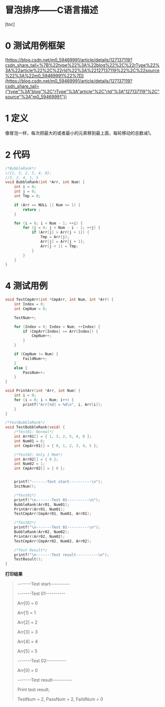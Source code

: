 # 冒泡排序——C语言描述

[toc]



# 0 测试用例框架

[https://blog.csdn.net/m0_59469991/article/details/127137119?csdn_share_tail=%7B%22type%22%3A%22blog%22%2C%22rType%22%3A%22article%22%2C%22rId%22%3A%22127137119%22%2C%22source%22%3A%22m0_59469991%22%7D](https://blog.csdn.net/m0_59469991/article/details/127137119?csdn_share_tail={"type"%3A"blog"%2C"rType"%3A"article"%2C"rId"%3A"127137119"%2C"source"%3A"m0_59469991"})

# 1 定义

​	像冒泡一样，每次把最大的或者最小的元素移到最上面，每轮移动的总数减1。

# 2 代码

```c
/*BubbleRank*/
//{1, 3, 2, 5, 4, 0};
//3, 2, 4, 1, 5
void BubbleRank(int *Arr, int Num) {
	int i = 0;
	int j = 0;
	int Tmp = 0;

	if (Arr == NULL || Num <= 1) {
		return ;
	}

	for (i = 0; i < Num - 1; ++i) {
		for (j = 0; j < Num - i - 1; ++j) {
			if (Arr[j] > Arr[j + 1]) {
				Tmp = Arr[j];
				Arr[j] = Arr[j + 1];
				Arr[j + 1] = Tmp;
			}
		}
	}
}
```



#  4 测试用例

```c
void TestCmpArr(int *CmpArr, int Num, int *Arr) {
	int Index = 0;
	int CmpNum = 0;

	TestNum++;

	for (Index = 0; Index < Num; ++Index) {
		if (CmpArr[Index] == Arr[Index]) {
			CmpNum++;
		}
	}

	if (CmpNum != Num) {
		FaildNum++;
	}
	else {
		PassNum++;
	}
}

void PrintArr(int *Arr, int Num) {
	int i = 0;
	for (i = 0; i < Num; i++) {
		printf("Arr[%d] = %d\n", i, Arr[i]);
	}
}

/*TestBubbleRank*/
void TestBubbleRank(void) {
	/*Test01: Normal*/
	int Arr01[] = { 1, 3, 2, 5, 4, 0 };
	int Num01 = 6;
	int CmpArr01[] = { 0, 1, 2, 3, 4, 5 };

	/*Test02: Only 1 Mem*/
	int Arr02[] = { 0 };
	int Num02 = 1;
	int CmpArr02[] = { 0 };


	printf("-------Test start----------\n");
	InitNum();

	/*Test01*/
	printf("\n-------Test 01----------\n");
	BubbleRank(Arr01, Num01);
	PrintArr(Arr01, Num01);
	TestCmpArr(CmpArr01, Num01, Arr01);

	/*Test02*/
	printf("\n-------Test 02----------\n");
	BubbleRank(Arr02, Num02);
	PrintArr(Arr02, Num02);
	TestCmpArr(CmpArr02, Num02, Arr02);

	/*Test Result*/
	printf("\n-------Test result----------\n");
	TestResult();
}
```



 **打印结果**

> -------Test start----------
>
>  
>
> -------Test 01----------
>
> Arr[0] = 0
>
> Arr[1] = 1
>
> Arr[2] = 2
>
> Arr[3] = 3
>
> Arr[4] = 4
>
> Arr[5] = 5
>
>  
>
> -------Test 02----------
>
> Arr[0] = 0
>
>  
>
> -------Test result----------
>
> Print test result;
>
> TestNum = 2, PassNum = 2, FaildNum = 0

